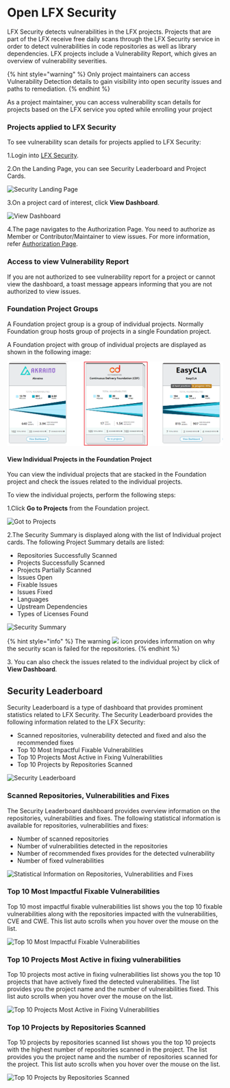 # Open LFX Security

LFX Security detects vulnerabilities in the LFX projects. Projects that are part of the LFX receive free daily scans through the LFX Security service in order to detect vulnerabilities in code repositories as well as library dependencies. LFX projects include a Vulnerability Report, which gives an overview of vulnerability severities.

{% hint style="warning" %}
Only project maintainers can access Vulnerability Detection details to gain visibility into open security issues and paths to remediation.
{% endhint %}

As a project maintainer, you can access vulnerability scan details for projects based on the LFX service you opted while enrolling your project

### Projects applied to LFX Security

To see vulnerability scan details for projects applied to LFX Security:

1.Login into [LFX Security](https://security.lfx.linuxfoundation.org).

2.On the Landing Page, you can see Security Leaderboard and Project Cards.

![Security Landing Page](../.gitbook/assets/LB1.png)

3.On a project card of interest, click **View Dashboard**.

![View Dashboard](../.gitbook/assets/Dashboard.png)

4.The page navigates to the Authorization Page. You need to authorize as Member or Contributor/Maintainer to view issues. For more information, refer [Authorization Page](https://docs.linuxfoundation.org/lfx/security/security-v2/authorization-page).

### Access to view Vulnerability Report

If you are not authorized to see vulnerability report for a project or cannot view the dashboard, a toast message appears informing that you are not authorized to view issues.

### Foundation Project Groups

A Foundation project group is a group of individual projects. Normally Foundation group hosts group of projects in a single Foundation project.

A Foundation project with group of individual projects are displayed as shown in the following image:

![Foundation Projects](<../.gitbook/assets/Foundation (1) (1) (1) (1) (1).png>)

#### View Individual Projects in the Foundation Project

You can view the individual projects that are stacked in the Foundation project and check the issues related to the individual projects.

To view the individual projects, perform the following steps:

1.Click **Go to Projects** from the Foundation project.

![Got to Projects](<../.gitbook/assets/Go to projects.png>)

2.The Security Summary is displayed along with the list of Individual project cards. The following Project Summary details are listed:

* Repositories Successfully Scanned
* Projects Successfully Scanned
* Projects Partially Scanned
* Issues Open
* Fixable Issues
* Issues Fixed
* Languages
* Upstream Dependencies
* Types of Licenses Found

![Security Summary](<../.gitbook/assets/Project\_Foundation (1).gif>)

{% hint style="info" %}
The warning ![](../.gitbook/assets/War.png) icon provides information on why the security scan is failed for the repositories.
{% endhint %}

3\. You can also check the issues related to the individual project by click of **View Dashboard**.

## Security Leaderboard

Security Leaderboard is a type of dashboard that provides prominent statistics related to LFX Security. The Security Leaderboard provides the following information related to the LFX Security:

* Scanned repositories, vulnerability detected and fixed and also the recommended fixes
* Top 10 Most Impactful Fixable Vulnerabilities
* Top 10 Projects Most Active in Fixing Vulnerabilities
* Top 10 Projects by Repositories Scanned

![Security Leaderboard](../.gitbook/assets/SW1.png)

### Scanned Repositories, Vulnerabilities and Fixes

The Security Leaderboard dashboard provides overview information on the repositories, vulnerabilities and fixes. The following statistical information is available for repositories, vulnerabilities and fixes:

* Number of scanned repositories
* Number of vulnerabilities detected in the repositories
* Number of recommended fixes provides for the detected vulnerability
* Number of fixed vulnerabilities

![Statistical Information on Repositories, Vulnerabilities and Fixes](../.gitbook/assets/SW2.png)

### Top 10 Most Impactful Fixable Vulnerabilities

Top 10 most impactful fixable vulnerabilities list shows you the top 10 fixable vulnerabilities along with the repositories impacted with the vulnerabilities, CVE and CWE. This list auto scrolls when you hover over the mouse on the list.

![Top 10 Most Impactful Fixable Vulnerabilities](../.gitbook/assets/SW3.png)

### Top 10 Projects Most Active in fixing vulnerabilities

Top 10 projects most active in fixing vulnerabilities list shows you the top 10 projects that have actively fixed the detected vulnerabilities. The list provides you the project name and the number of vulnerabilities fixed. This list auto scrolls when you hover over the mouse on the list.

![Top 10 Projects Most Active in Fixing Vulnerabilities](../.gitbook/assets/SW4.png)

### Top 10 Projects by Repositories Scanned

Top 10 projects by repositories scanned list shows you the top 10 projects with the highest number of repositories scanned in the project. The list provides you the project name and the number of repositories scanned for the project. This list auto scrolls when you hover over the mouse on the list.

![Top 10 Projects by Repositories Scanned](../.gitbook/assets/SW5.png)
